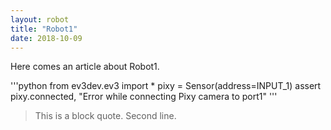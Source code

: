 ```yaml
---
layout: robot
title: "Robot1"
date: 2018-10-09
---
```


Here comes an article about Robot1.

'''python
from ev3dev.ev3 import *
pixy = Sensor(address=INPUT_1)
assert pixy.connected, "Error while connecting Pixy camera to port1"
'''

> This is a block quote.
> Second line.